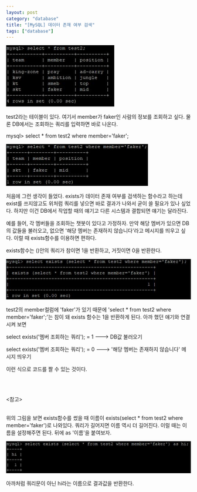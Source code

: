 ```yaml
---
layout: post
category: "database"
title: "[MySQL] 데이터 존재 여부 검색"
tags: ["database"]
---
```

<img src="https://github.com/P00HP00H/P00HP00H.github.io/blob/master/img/exists/1.JPG?raw=true" width="px"><br>

test2라는 테이블이 있다. 여기서 member가 faker인 사람의 정보를 조회하고 싶다. 물론 DB에서는 조회하는 쿼리를 입력하면 바로 나온다.

mysql> select * from test2 where member='faker';

<img src="https://github.com/P00HP00H/P00HP00H.github.io/blob/master/img/exists/2.JPG?raw=true" width="px"><br>

처음에 그런 생각이 들었다. exists가 데이터 존재 여부를 검색하는 함수라고 하는데 exist를 쓰지않고도 위처럼 쿼리를 넣으면 바로 결과가 나와서 굳이 쓸 필요가 있나 싶었다. 하지만 이건 DB에서 작업할 때의 얘기고 다른 시스템과 결합되면 얘기는 달라진다.  

예를 들어, 각 멤버들을 조회하는 챗봇이 있다고 가정하자. 만약 해당 멤버가 있으면 DB의 값들을 불러오고, 없으면 '해당 멤버는 존재하지 않습니다'라고 메시지를 띄우고 싶다. 이럴 때 exists함수를 이용하면 편하다.

exists함수는 ()안의 쿼리가 참이면 1을 반환하고, 거짓이면 0을 반환한다.

<img src="https://github.com/P00HP00H/P00HP00H.github.io/blob/master/img/exists/3.JPG?raw=true" width="px"><br>

test2의 member컬럼에 'faker'가 있기 때문에 'select * from test2 where member='faker';'는 참이 돼 exists 함수는 1을 반환하게 된다. 아까 했던 얘기와 연결시켜 보면

select exists('멤버 조회하는 쿼리'); = 1 ---> DB값 불러오기

select exists('멤버 조회하는 쿼리'); = 0 --->  '해당 멤버는 존재하지 않습니다' 메시지 띄우기

이런 식으로 코드를 짤 수 있는 것이다.

<br><br>

<참고><br><br>

위의 그림을 보면 exists함수를 썼을 때 이름이 exists(select * from test2 where member='faker')로 나와있다. 쿼리가 길어지면 이름 역시 더 길어진다. 이럴 때는 이름을 설정해주면 된다. 뒤에 as '이름'을 붙여보자. 

<img src="https://github.com/P00HP00H/P00HP00H.github.io/blob/master/img/exists/4.JPG?raw=true" width="px"><br>

아까처럼 쿼리문이 아닌 hi라는 이름으로 결과값을 반환한다. 
